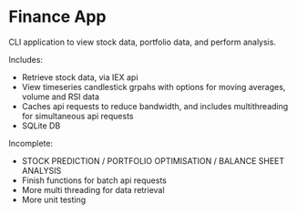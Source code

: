 # Finance App

CLI application to view stock data, portfolio data, and perform analysis. 

Includes:
- Retrieve stock data, via IEX api
- View timeseries candlestick grpahs with options for moving averages, volume and RSI data
- Caches api requests to reduce bandwidth, and includes multithreading for simultaneous api requests
- SQLite DB


Incomplete:
- STOCK PREDICTION / PORTFOLIO OPTIMISATION / BALANCE SHEET ANALYSIS
- Finish functions for batch api requests
- More multi threading for data retrieval 
- More unit testing
